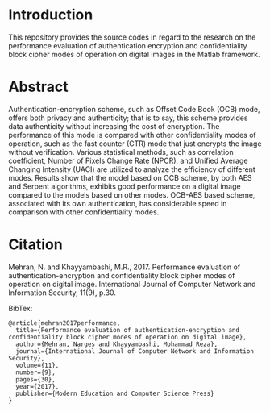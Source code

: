 # Introduction

This repository provides the source codes in regard to the research on the performance evaluation of authentication encryption and confidentiality block cipher modes of operation on digital images in the Matlab framework.

# Abstract
Authentication-encryption scheme, such as Offset Code Book (OCB) mode, offers both privacy and authenticity; that is to say, this scheme provides data authenticity without increasing the cost of encryption. The performance of this mode is compared with other confidentiality modes of operation, such as the fast counter (CTR) mode that just encrypts the image without verification. Various statistical methods, such as correlation coefficient, Number of Pixels Change Rate (NPCR), and Unified Average Changing Intensity (UACI) are utilized to analyze the efficiency of different modes. Results show that the model based on OCB scheme, by both AES and Serpent algorithms, exhibits good performance on a digital image compared to the models based on other modes. OCB-AES based scheme, associated with its own authentication, has considerable speed in comparison with other confidentiality modes.

# Citation

Mehran, N. and Khayyambashi, M.R., 2017. Performance evaluation of authentication-encryption and confidentiality block cipher modes of operation on digital image. International Journal of Computer Network and Information Security, 11(9), p.30.


BibTex:
```
@article{mehran2017performance,
  title={Performance evaluation of authentication-encryption and confidentiality block cipher modes of operation on digital image},
  author={Mehran, Narges and Khayyambashi, Mohammad Reza},
  journal={International Journal of Computer Network and Information Security},
  volume={11},
  number={9},
  pages={30},
  year={2017},
  publisher={Modern Education and Computer Science Press}
}
```
